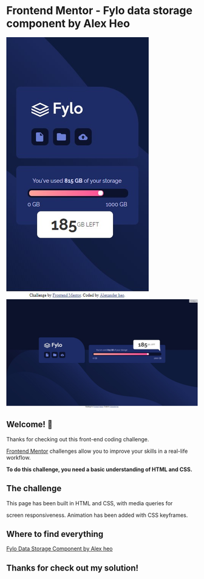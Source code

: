 # Frontend Mentor - Fylo data storage component by Alex Heo

![Mobile design preview for the Fylo data storage component coding challenge](./images/fylo-mobile.jpg)
![Desktop design preview for the Fylo data storage component coding challenge](./images/fylo-desktop.jpg)

## Welcome! 👋

Thanks for checking out this front-end coding challenge.

[Frontend Mentor](https://www.frontendmentor.io) challenges allow you to improve your skills in a real-life workflow.

**To do this challenge, you need a basic understanding of HTML and CSS.**

## The challenge

This page has been built in HTML and CSS, with media queries for

screen responsiveness. Animation has been added with CSS keyframes.

## Where to find everything

[Fylo Data Storage Component by Alex heo](https://gifted-shannon-0ec53c.netlify.app/)

## Thanks for check out my solution!


